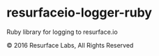 # resurfaceio-logger-ruby
Ruby library for logging to resurface.io

&copy; 2016 Resurface Labs, All Rights Reserved

